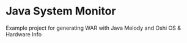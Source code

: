 # Java System Monitor
Example project for generating WAR with Java Melody and Oshi OS &amp; Hardware Info